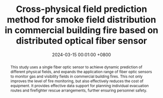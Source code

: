 ---
title:          "Cross-physical field prediction method for smoke field distribution in commercial building fire based on distributed optical fiber sensor"
date:           2024-03-15 00:01:00 +0800
selected:       false
pub:            "Journal of Building Engineering"
pub_date:       "2024"
abstract: >-
 This study uses a single fiber optic sensor to achieve dynamic prediction of different physical fields, and expands the application range of fiber optic sensors to monitor gas and visibility fields in commercial building fires. This not only improves the level of fire monitoring, but also effectively reduces the cost of equipment. It provides effective data support for planning individual evacuation routes and firefighter rescue arrangements, further ensuring personnel safety.
cover:          /assets/images/covers/cover5.jpg
authors:
- Wang Lan#, Hansong Lu#,Guanhua Qu#* , Lei Ren*, Zongwu XU*, Gang Liu,Ming Yan,Zenghui Liu,.
links:
  Paper: https://doi.org/10.1016/j.jobe.2024.109027
---